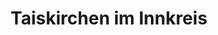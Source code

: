 ---
title: Taiskirchen im Innkreis
url: /taiskirchen-im-innkreis/
latitude: 48.263
longitude: 13.573
---